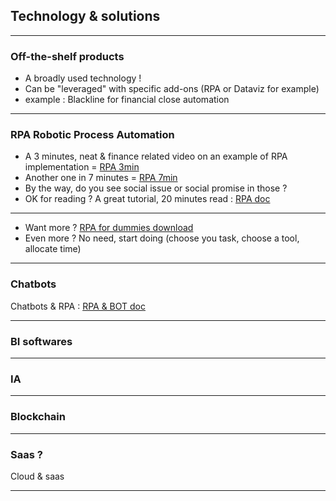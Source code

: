 ## Technology & solutions

----

### Off-the-shelf products 
- A broadly used technology !   
- Can be "leveraged" with specific add-ons (RPA or Dataviz for example)
- example : Blackline for financial close automation 

----

### RPA Robotic Process Automation

- A 3 minutes, neat & finance related video on an example of RPA implementation = [RPA 3min](https://youtu.be/xW95yb6J1eU)
- Another one in 7 minutes = [RPA 7min](https://youtu.be/loOR-nz9DGY)
- By the way, do you see social issue or social promise in those ?
- OK for reading ? A great tutorial, 20 minutes read : [RPA doc](https://www.guru99.com/robotic-process-automation-tutorial.html)

----

- Want more ? [RPA for dummies download](https://www.nice.com/websites/rpa/assets/robotic_process_automation_for_dummies.pdf)
- Even more ? No need, start doing (choose you task, choose a tool, allocate time)

----

### Chatbots

Chatbots & RPA : [RPA & BOT doc](https://www.ibm.com/support/knowledgecenter/en/SSMGNY_10.0.0/com.ibm.wbpm.rpa.main.doc/topics/roadmaps_creating_bots.html)

----

### BI softwares

----

### IA

----

### Blockchain

----

### Saas ?
Cloud & saas

----

